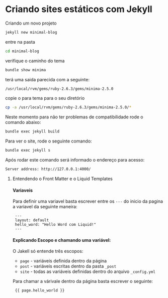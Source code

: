 # Criando sites estáticos com Jekyll

Criando um novo projeto

```bash
jekyll new minimal-blog
```

entre na pasta

```bash
cd minimal-blog
```

verifique o caminho do tema
```bash
bundle show minima
```
terá uma saida parecida com a seguinte:

```bash
/usr/local/rvm/gems/ruby-2.6.3/gems/minima-2.5.0
```

copie o para tema para o seu diretório 
```bash
cp -a /usr/local/rvm/gems/ruby-2.6.3/gems/minima-2.5.0/* 
```

Neste momento para não ter problemas de compatibilidade rode o comando abaixo:

```bash
bundle exec jekyll build 
```

Para ver o site, rode o seguinte comando:

```bash
bundle exec jekyll s 
```

Após rodar este comando será informado o endereço para acesso:

```bash
Server address: http://127.0.0.1:4000/
```

1. Entendendo o Front Matter e o Liquid Templates

    #### Variaveis

    Para definir uma variavel basta escrever entre os `---` do inicio da pagina a variavel da seguinte maneira:
    
        ---
        layout: default
        hello_word: "Hello Word com Liquid!"
        ---

    #### Explicando Escopo e chamando uma variável:
    
    O Jakell só entende três escopos:
    * `page` - variáveis definida dentro da página 
    * `post` - variáveis escritas dentro da pasta `_post`
    * `site` - todas as variáveis definidas dentro do arquivo `_config.yml`
    
    Para chamar a várivale dentro da página basta escrever o seguinte:
    
        {{ page.hello_world }}
    
        